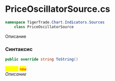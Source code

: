 
# PriceOscillatorSource.cs
```csharp
namespace TigerTrade.Chart.Indicators.Sources  
    class PriceOscillatorSource
```

Описание

### Синтаксис
```csharp
public override string ToString()
```

<mark style="color:yellow;">**`object`**</mark> <mark style="color:red;">`new`</mark>  
 *Описание*  
  

                    
                    